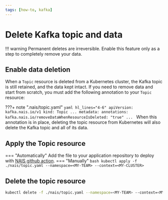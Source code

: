```yaml
---
tags: [how-to, kafka]
---
```


# Delete Kafka topic and data

!!! warning
    Permanent deletes are irreversible. Enable this feature only as a step to completely remove your data.

## Enable data deletion
When a `Topic` resource is deleted from a Kubernetes cluster, the Kafka topic is still retained, and the data kept intact. If you need to remove data and start from scratch, you must add the following annotation to your `Topic` resource:

???+ note ".nais/topic.yaml"
    ```yaml hl_lines="4-6"
    apiVersion: kafka.nais.io/v1
    kind: Topic
    ...
    metadata:
      annotations:
        kafka.nais.io/removeDataWhenResourceIsDeleted: "true"
    ...
    ```
When this annotation is in place, deleting the topic resource from Kubernetes will also delete the Kafka topic and all of its data.

## Apply the Topic resource
=== "Automatically"
    Add the file to your application repository to deploy with [NAIS github action](../../../build/how-to/build-and-deploy.md).
=== "Manually"
    ```bash
    kubectl apply -f ./nais/topic.yaml --namespace=<MY-TEAM> --context=<MY-CLUSTER>
    ```


## Delete the topic resource
```bash
kubectl delete -f ./nais/topic.yaml --namespace=<MY-TEAM> --context=<MY-CLUSTER>
```


